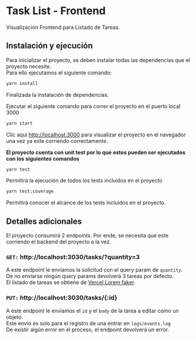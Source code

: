 # Task List - Frontend

Visualización Frontend para Listado de Tareas.

## Instalación y ejecución

Para inicializar el proyecto, se deben instalar todas las dependencias que el proyecto necesite. \
Para ello ejecutamos el siguiente comando:

```bash
yarn install
```

Finalizada la instalación de dependencias.

Ejecutar el siguiente comando para correr el proyecto en el puerto local 3000

```bash
yarn start
```

Clic aquí [http://localhost:3000](http://localhost:3000) para visualizar el proyecto en el navegador una vez ya este corriendo correctamente.

**El proyecto cuenta con unit test por lo que estos pueden ser ejecutados con los siguientes comandos**

```bash
yarn test
```

Permitirá la ejecución de todos los tests incluidos en el proyecto

```bash
yarn test:coverage
```

Permitirá conocer el alcance de los tests incluidos en el proyecto.

## Detalles adicionales

El proyecto consumirá 2 endpoints. Por ende, se necesita que este corriendo el backend del proyecto a la vez.

### `GET:` http://localhost:3030/tasks/?quantity=3

A este endpoint le enviamos la solicitud con el query param de `quantity`. \
De no enviarse ningún query params devolverá 3 tareas por defecto.\
El listado de tareas se obtiene de [Vercel Lorem faker](https://lorem-faker.vercel.app/api?quantity=3).

### `PUT:` http://localhost:3030/tasks/{:id}

A este endpoint le enviamos el `id` y el `body` de la tarea a editar como un objeto. \
Este envío es solo para el registro de una entrar en `logs/events.log` \
De existir algún error en el proceso, el endpoint devolverá un error.
